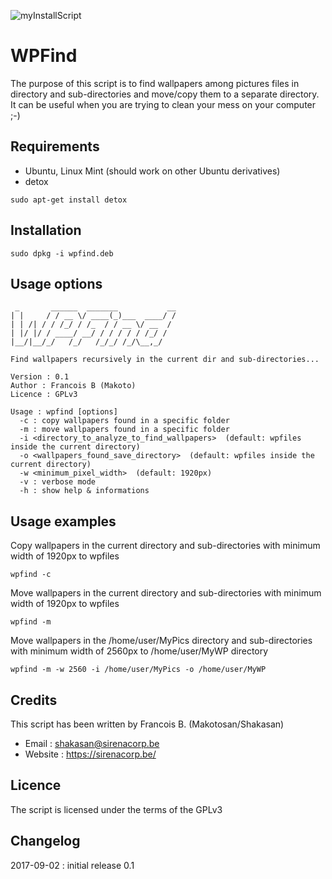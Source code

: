 ![myInstallScript](https://sirenacorp.be/wp-content/uploads/2016/01/logo-1.png)

WPFind
======

The purpose of this script is to find wallpapers among pictures files in directory and sub-directories and move/copy them to a separate directory.
It can be useful when you are trying to clean your mess on your computer ;-)

Requirements
------------

* Ubuntu, Linux Mint (should work on other Ubuntu derivatives)
* detox
```
sudo apt-get install detox
```

Installation
------------

```
sudo dpkg -i wpfind.deb
```

Usage options
-------------

```
 _       ______  _______           __
| |     / / __ \/ ____(_)___  ____/ /
| | /| / / /_/ / /_  / / __ \/ __  /
| |/ |/ / ____/ __/ / / / / / /_/ /  
|__/|__/_/   /_/   /_/_/ /_/\__,_/   

Find wallpapers recursively in the current dir and sub-directories...

Version : 0.1
Author : Francois B (Makoto)
Licence : GPLv3

Usage : wpfind [options]
  -c : copy wallpapers found in a specific folder
  -m : move wallpapers found in a specific folder
  -i <directory_to_analyze_to_find_wallpapers>  (default: wpfiles inside the current directory)
  -o <wallpapers_found_save_directory>  (default: wpfiles inside the current directory)
  -w <minimum_pixel_width>  (default: 1920px)
  -v : verbose mode
  -h : show help & informations
```

Usage examples
--------------

Copy wallpapers in the current directory and sub-directories with minimum width of 1920px to wpfiles

```
wpfind -c
```

Move wallpapers in the current directory and sub-directories with minimum width of 1920px to wpfiles

```
wpfind -m
```

Move wallpapers in the /home/user/MyPics directory and sub-directories with minimum width of 2560px to /home/user/MyWP directory

```
wpfind -m -w 2560 -i /home/user/MyPics -o /home/user/MyWP
```

Credits
-------

This script has been written by Francois B. (Makotosan/Shakasan)

* Email : shakasan@sirenacorp.be
* Website : https://sirenacorp.be/

Licence
-------

The script is licensed under the terms of the GPLv3

Changelog
---------
2017-09-02 : initial release 0.1
